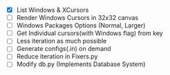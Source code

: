
- [x] List Windows & XCursors
- [ ] Render Windows Cursors in 32x32 canvas
- [ ] Windows Packages Options (Normal, Larger)
- [ ] Get Individual cursors(with Windows flag) from key
- [ ] Less iteration as much possible
- [ ] Generate configs(.in) on demand
- [ ] Reduce iteration in Fixers.py
- [ ] Modify db.py (Implements Database System)